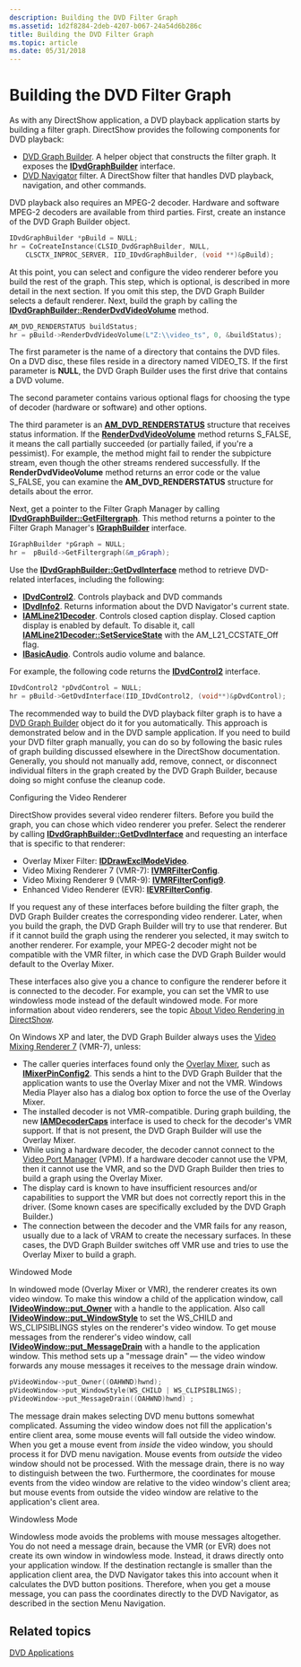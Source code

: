 ```yaml
---
description: Building the DVD Filter Graph
ms.assetid: 1d2f8284-2deb-4207-b067-24a54d6b286c
title: Building the DVD Filter Graph
ms.topic: article
ms.date: 05/31/2018
---
```


# Building the DVD Filter Graph

As with any DirectShow application, a DVD playback application starts by building a filter graph. DirectShow provides the following components for DVD playback:

-   [DVD Graph Builder](dvd-graph-builder.md). A helper object that constructs the filter graph. It exposes the [**IDvdGraphBuilder**](/windows/desktop/api/Strmif/nn-strmif-idvdgraphbuilder) interface.
-   [DVD Navigator](dvd-navigator-filter.md) filter. A DirectShow filter that handles DVD playback, navigation, and other commands.

DVD playback also requires an MPEG-2 decoder. Hardware and software MPEG-2 decoders are available from third parties. First, create an instance of the DVD Graph Builder object.


```C++
IDvdGraphBuilder *pBuild = NULL;
hr = CoCreateInstance(CLSID_DvdGraphBuilder, NULL, 
    CLSCTX_INPROC_SERVER, IID_IDvdGraphBuilder, (void **)&pBuild);
```



At this point, you can select and configure the video renderer before you build the rest of the graph. This step, which is optional, is described in more detail in the next section. If you omit this step, the DVD Graph Builder selects a default renderer. Next, build the graph by calling the [**IDvdGraphBuilder::RenderDvdVideoVolume**](/windows/desktop/api/Strmif/nf-strmif-idvdgraphbuilder-renderdvdvideovolume) method.


```C++
AM_DVD_RENDERSTATUS buildStatus;
hr = pBuild->RenderDvdVideoVolume(L"Z:\\video_ts", 0, &buildStatus);
```



The first parameter is the name of a directory that contains the DVD files. On a DVD disc, these files reside in a directory named VIDEO\_TS. If the first parameter is **NULL**, the DVD Graph Builder uses the first drive that contains a DVD volume.

The second parameter contains various optional flags for choosing the type of decoder (hardware or software) and other options.

The third parameter is an [**AM\_DVD\_RENDERSTATUS**](/windows/win32/api/strmif/ns-strmif-am_dvd_renderstatus) structure that receives status information. If the [**RenderDvdVideoVolume**](/windows/desktop/api/Strmif/nf-strmif-idvdgraphbuilder-renderdvdvideovolume) method returns S\_FALSE, it means the call partially succeeded (or partially failed, if you're a pessimist). For example, the method might fail to render the subpicture stream, even though the other streams rendered successfully. If the **RenderDvdVideoVolume** method returns an error code or the value S\_FALSE, you can examine the **AM\_DVD\_RENDERSTATUS** structure for details about the error.

Next, get a pointer to the Filter Graph Manager by calling [**IDvdGraphBuilder::GetFiltergraph**](/windows/desktop/api/Strmif/nf-strmif-idvdgraphbuilder-getfiltergraph). This method returns a pointer to the Filter Graph Manager's [**IGraphBuilder**](/windows/desktop/api/Strmif/nn-strmif-igraphbuilder) interface.


```C++
IGraphBuilder *pGraph = NULL;
hr =  pBuild->GetFiltergraph(&m_pGraph);
```



Use the [**IDvdGraphBuilder::GetDvdInterface**](/windows/desktop/api/Strmif/nf-strmif-idvdgraphbuilder-getdvdinterface) method to retrieve DVD-related interfaces, including the following:

-   [**IDvdControl2**](/windows/desktop/api/Strmif/nn-strmif-idvdcontrol2). Controls playback and DVD commands
-   [**IDvdInfo2**](/windows/desktop/api/Strmif/nn-strmif-idvdinfo2). Returns information about the DVD Navigator's current state.
-   [**IAMLine21Decoder**](/previous-versions/windows/desktop/api/il21dec/nn-il21dec-iamline21decoder). Controls closed caption display. Closed caption display is enabled by default. To disable it, call [**IAMLine21Decoder::SetServiceState**](/previous-versions/windows/desktop/api/il21dec/nf-il21dec-iamline21decoder-setservicestate) with the AM\_L21\_CCSTATE\_Off flag.
-   [**IBasicAudio**](/windows/desktop/api/Control/nn-control-ibasicaudio). Controls audio volume and balance.

For example, the following code returns the [**IDvdControl2**](/windows/desktop/api/Strmif/nn-strmif-idvdcontrol2) interface.


```C++
IDvdControl2 *pDvdControl = NULL;
hr = pBuild->GetDvdInterface(IID_IDvdControl2, (void**)&pDvdControl);
```



The recommended way to build the DVD playback filter graph is to have a [DVD Graph Builder](dvd-graph-builder.md) object do it for you automatically. This approach is demonstrated below and in the DVD sample application. If you need to build your DVD filter graph manually, you can do so by following the basic rules of graph building discussed elsewhere in the DirectShow documentation. Generally, you should not manually add, remove, connect, or disconnect individual filters in the graph created by the DVD Graph Builder, because doing so might confuse the cleanup code.

Configuring the Video Renderer

DirectShow provides several video renderer filters. Before you build the graph, you can chose which video renderer you prefer. Select the renderer by calling [**IDvdGraphBuilder::GetDvdInterface**](/windows/desktop/api/Strmif/nf-strmif-idvdgraphbuilder-getdvdinterface) and requesting an interface that is specific to that renderer:

-   Overlay Mixer Filter: [**IDDrawExclModeVideo**](/windows/desktop/api/Strmif/nn-strmif-iddrawexclmodevideo).
-   Video Mixing Renderer 7 (VMR-7): [**IVMRFilterConfig**](/windows/desktop/api/Strmif/nn-strmif-ivmrfilterconfig).
-   Video Mixing Renderer 9 (VMR-9): [**IVMRFilterConfig9**](/previous-versions/windows/desktop/api/Vmr9/nn-vmr9-ivmrfilterconfig9).
-   Enhanced Video Renderer (EVR): [**IEVRFilterConfig**](/windows/desktop/api/evr/nn-evr-ievrfilterconfig).

If you request any of these interfaces before building the filter graph, the DVD Graph Builder creates the corresponding video renderer. Later, when you build the graph, the DVD Graph Builder will try to use that renderer. But if it cannot build the graph using the renderer you selected, it may switch to another renderer. For example, your MPEG-2 decoder might not be compatible with the VMR filter, in which case the DVD Graph Builder would default to the Overlay Mixer.

These interfaces also give you a chance to configure the renderer before it is connected to the decoder. For example, you can set the VMR to use windowless mode instead of the default windowed mode. For more information about video renderers, see the topic [About Video Rendering in DirectShow](about-video-rendering-in-directshow.md).

On Windows XP and later, the DVD Graph Builder always uses the [Video Mixing Renderer 7](video-mixing-renderer-filter-7.md) (VMR-7), unless:

-   The caller queries interfaces found only the [Overlay Mixer](overlay-mixer-filter.md), such as [**IMixerPinConfig2**](/windows/desktop/api/Mpconfig/nn-mpconfig-imixerpinconfig2). This sends a hint to the DVD Graph Builder that the application wants to use the Overlay Mixer and not the VMR. Windows Media Player also has a dialog box option to force the use of the Overlay Mixer.
-   The installed decoder is not VMR-compatible. During graph building, the new [**IAMDecoderCaps**](/windows/desktop/api/Strmif/nn-strmif-iamdecodercaps) interface is used to check for the decoder's VMR support. If that is not present, the DVD Graph Builder will use the Overlay Mixer.
-   While using a hardware decoder, the decoder cannot connect to the [Video Port Manager](video-port-manager.md) (VPM). If a hardware decoder cannot use the VPM, then it cannot use the VMR, and so the DVD Graph Builder then tries to build a graph using the Overlay Mixer.
-   The display card is known to have insufficient resources and/or capabilities to support the VMR but does not correctly report this in the driver. (Some known cases are specifically excluded by the DVD Graph Builder.)
-   The connection between the decoder and the VMR fails for any reason, usually due to a lack of VRAM to create the necessary surfaces. In these cases, the DVD Graph Builder switches off VMR use and tries to use the Overlay Mixer to build a graph.

Windowed Mode

In windowed mode (Overlay Mixer or VMR), the renderer creates its own video window. To make this window a child of the application window, call [**IVideoWindow::put\_Owner**](/windows/desktop/api/Control/nf-control-ivideowindow-put_owner) with a handle to the application. Also call [**IVideoWindow::put\_WindowStyle**](/windows/desktop/api/Control/nf-control-ivideowindow-put_windowstyle) to set the WS\_CHILD and WS\_CLIPSIBLINGS styles on the renderer's video window. To get mouse messages from the renderer's video window, call [**IVideoWindow::put\_MessageDrain**](/windows/desktop/api/Control/nf-control-ivideowindow-put_messagedrain) with a handle to the application window. This method sets up a "message drain" — the video window forwards any mouse messages it receives to the message drain window.


```C++
pVideoWindow->put_Owner((OAHWND)hwnd);
pVideoWindow->put_WindowStyle(WS_CHILD | WS_CLIPSIBLINGS);
pVideoWindow->put_MessageDrain((OAHWND)hwnd) ;
```



The message drain makes selecting DVD menu buttons somewhat complicated. Assuming the video window does not fill the application's entire client area, some mouse events will fall outside the video window. When you get a mouse event from *inside* the video window, you should process it for DVD menu navigation. Mouse events from *outside* the video window should not be processed. With the message drain, there is no way to distinguish between the two. Furthermore, the coordinates for mouse events from the video window are relative to the video window's client area; but mouse events from outside the video window are relative to the application's client area.

Windowless Mode

Windowless mode avoids the problems with mouse messages altogether. You do not need a message drain, because the VMR (or EVR) does not create its own window in windowless mode. Instead, it draws directly onto your application window. If the destination rectangle is smaller than the application client area, the DVD Navigator takes this into account when it calculates the DVD button positions. Therefore, when you get a mouse message, you can pass the coordinates directly to the DVD Navigator, as described in the section Menu Navigation.

## Related topics

<dl> <dt>

[DVD Applications](dvd-applications.md)
</dt> </dl>

 

 
